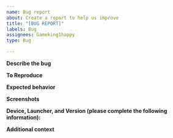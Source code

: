 ```yaml
---
name: Bug report
about: Create a report to help us improve
title: "[BUG REPORT]"
labels: Bug
assignees: Gameking1happy
type: Bug

---
```

<!--IF THIS IS A SECURITY VULNERABILITY OPEN A REPORT FOR THAT HERE: https://github.com/Gameking1happy-Development/GK1H-Cookies-Cream/security/advisories/new-->
**Describe the bug**  
<!--Give a clear and concise description of what the bug is.-->

**To Reproduce**  
<!--Provide steps to reproduce the behavior, like so:  
1. Go to '...'  
2. Click on '....'  
3. Scroll down to '....'  
4. See error-->

**Expected behavior**  
<!--Give a clear and concise description of what you expected to happen.-->

**Screenshots**  
<!--If applicable, add screenshots to help explain your problem.-->

**Device, Launcher, and Version (please complete the following information):**  
<!--Windows/MacOS/Linux  
OS Version  
Modrinth/CurseForge/ATLauncher/Prism Launcher/Minecraft Launcher/Other  
Client/Server  
Modpack Version-->

**Additional context**  
<!--Add any other context about the problem here.-->
